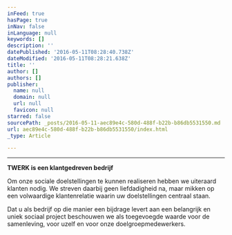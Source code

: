 ```yaml
---
inFeed: true
hasPage: true
inNav: false
inLanguage: null
keywords: []
description: ''
datePublished: '2016-05-11T08:28:40.738Z'
dateModified: '2016-05-11T08:28:21.638Z'
title: ''
author: []
authors: []
publisher:
  name: null
  domain: null
  url: null
  favicon: null
starred: false
sourcePath: _posts/2016-05-11-aec89e4c-580d-488f-b22b-b86db5531550.md
url: aec89e4c-580d-488f-b22b-b86db5531550/index.html
_type: Article

---
```

****

**TWERK is een klantgedreven bedrijf**

Om onze sociale doelstellingen te kunnen realiseren hebben we uiteraard klanten nodig. We streven daarbij geen liefdadigheid na, maar mikken op een volwaardige klantenrelatie waarin uw doelstellingen centraal staan.

Dat u als bedrijf
op die manier een bijdrage levert aan een belangrijk en uniek sociaal project
beschouwen we als toegevoegde waarde voor de samenleving, voor uzelf en voor
onze doelgroepmedewerkers.
